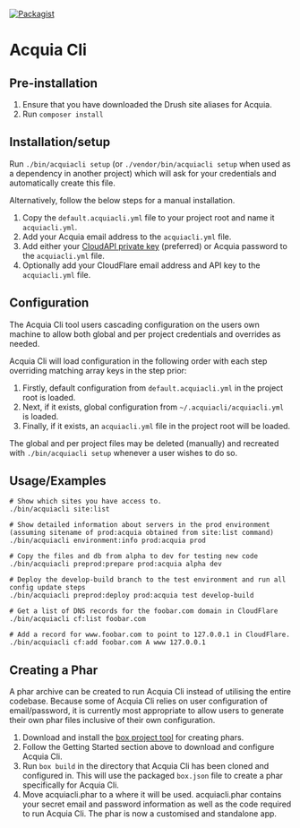 [![Packagist](https://img.shields.io/packagist/v/typhonius/acquia_cli.svg)](https://packagist.org/packages/typhonius/acquia_cli)
# Acquia Cli

## Pre-installation
1. Ensure that you have downloaded the Drush site aliases for Acquia.
1. Run `composer install`

## Installation/setup
Run `./bin/acquiacli setup` (or `./vendor/bin/acquiacli setup` when used as a dependency in another project) which will ask for your credentials and automatically create this file.

Alternatively, follow the below steps for a manual installation.
1. Copy the `default.acquiacli.yml` file to your project root and name it `acquiacli.yml`.
1. Add your Acquia email address to the `acquiacli.yml` file.
1. Add either your [CloudAPI private key](https://accounts.acquia.com/account/security) (preferred) or Acquia password to the `acquiacli.yml` file.
1. Optionally add your CloudFlare email address and API key to the `acquiacli.yml` file.


## Configuration
The Acquia Cli tool users cascading configuration on the users own machine to allow both global and per project credentials and overrides as needed.

Acquia Cli will load configuration in the following order with each step overriding matching array keys in the step prior:

1. Firstly, default configuration from `default.acquiacli.yml` in the project root is loaded.
1. Next, if it exists, global configuration from `~/.acquiacli/acquiacli.yml` is loaded.
1. Finally, if it exists, an `acquiacli.yml` file in the project root will be loaded.

The global and per project files may be deleted (manually) and recreated with `./bin/acquiacli setup` whenever a user wishes to do so.

## Usage/Examples
````
# Show which sites you have access to.
./bin/acquiacli site:list

# Show detailed information about servers in the prod environment (assuming sitename of prod:acquia obtained from site:list command)
./bin/acquiacli environment:info prod:acquia prod

# Copy the files and db from alpha to dev for testing new code
./bin/acquiacli preprod:prepare prod:acquia alpha dev

# Deploy the develop-build branch to the test environment and run all config update steps
./bin/acquiacli preprod:deploy prod:acquia test develop-build

# Get a list of DNS records for the foobar.com domain in CloudFlare
./bin/acquiacli cf:list foobar.com

# Add a record for www.foobar.com to point to 127.0.0.1 in CloudFlare.
./bin/acquiacli cf:add foobar.com A www 127.0.0.1
````

## Creating a Phar
A phar archive can be created to run Acquia Cli instead of utilising the entire codebase. Because some of Acquia Cli relies on user configuration of email/password, it is currently most appropriate to allow users to generate their own phar files inclusive of their own configuration.

1. Download and install the [box project tool](https://github.com/box-project/box2) for creating phars.
2. Follow the Getting Started section above to download and configure Acquia Cli.
3. Run `box build` in the directory that Acquia Cli has been cloned and configured in. This will use the packaged `box.json` file to create a phar specifically for Acquia Cli.
4. Move acquiacli.phar to a where it will be used. acquiacli.phar contains your secret email and password information as well as the code required to run Acquia Cli. The phar is now a customised and standalone app.

